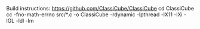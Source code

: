 Build instructions:
https://github.com/ClassiCube/ClassiCube
cd ClassiCube
cc -fno-math-errno src/*.c -o ClassiCube -rdynamic -lpthread -lX11 -lXi -lGL -ldl -lm
